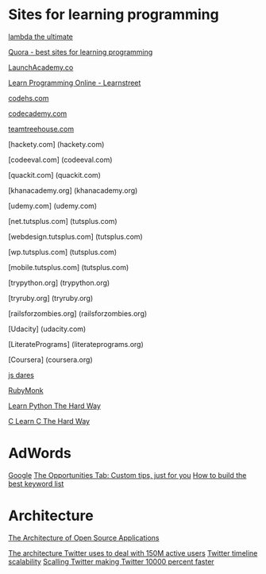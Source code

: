 # Sites for learning programming
[lambda the ultimate](http://lambda-the-ultimate.org/node/2)

[Quora - best sites for learning programming](http://www.quora.com/Learning-to-Program/What-are-the-best-sites-for-learning-programming)

[LaunchAcademy.co](LaunchAcademy.co)

[Learn Programming Online - Learnstreet](learnstreet.com)

[codehs.com](codehs.com)

[codecademy.com](codecademy.com)

[teamtreehouse.com](teamtreehouse.com)

[hackety.com] (hackety.com)

[codeeval.com] (codeeval.com)

[quackit.com] (quackit.com)

[khanacademy.org] (khanacademy.org)

[udemy.com] (udemy.com)

[net.tutsplus.com] (tutsplus.com)

[webdesign.tutsplus.com] (tutsplus.com)

[wp.tutsplus.com] (tutsplus.com)

[mobile.tutsplus.com] (tutsplus.com)

[trypython.org] (trypython.org)

[tryruby.org] (tryruby.org)

[railsforzombies.org] (railsforzombies.org)

[Udacity] (udacity.com)

[LiteratePrograms] (literateprograms.org)

[Coursera] (coursera.org)

[js dares](http://jsdares.com)

[RubyMonk](http://rubymonk.com)

[Learn Python The Hard Way](http://learnpythonthehardway.org/)

[C Learn C The Hard Way](http://c.learncodethehardway.org/book/)

# AdWords
[Google](http://www.google.com/ads/learn/)
[The Opportunities Tab: Custom tips, just for you](http://www.google.com/ads/learn/market-online/videos/opportunities-tab-intro.html)
[How to build the best keyword list](https://support.google.com/adwords/answer/2453981?hl=en)

# Architecture

[The Architecture of Open Source Applications](http://aosabook.org/en/index.html)

[The architecture Twitter uses to deal with 150M active users](http://highscalability.com/blog/2013/7/8/the-architecture-twitter-uses-to-deal-with-150m-active-users.html)
[Twitter timeline scalability](http://www.infoq.com/presentations/Twitter-Timeline-Scalability)
[Scalling Twitter making Twitter 10000 percent faster](http://highscalability.com/scaling-twitter-making-twitter-10000-percent-faster)




